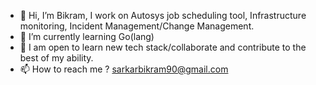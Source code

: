 - 👋 Hi, I’m Bikram, I work on Autosys job scheduling tool, Infrastructure monitoring, Incident Management/Change Management.
- 👀 I’m currently learning Go(lang)
- 💞️ I am open to learn new tech stack/collaborate and contribute to the best of my ability.
- 📫 How to reach me ? sarkarbikram90@gmail.com

<!---
sarkarbikram90/sarkarbikram90 is a ✨ special ✨ repository because its `README.md` (this file) appears on your GitHub profile.
You can click the Preview link to take a look at your changes.
--->
